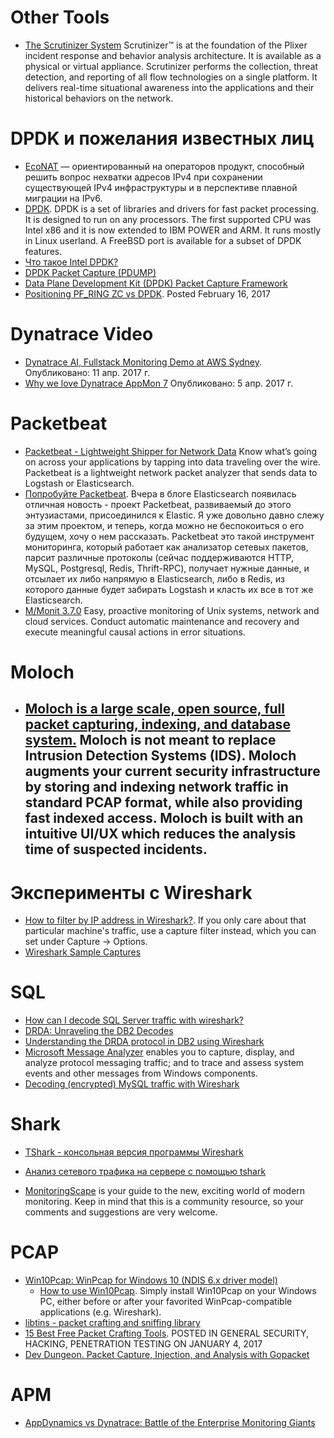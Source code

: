 # Other Tools
- [The Scrutinizer System](https://www.plixer.com/products/scrutinizer/)
Scrutinizer™ is at the foundation of the Plixer incident response and behavior analysis architecture. It is available as a physical or virtual appliance. Scrutinizer performs the collection, threat detection, and reporting of all flow technologies on a single platform. It delivers real-time situational awareness into the applications and their historical behaviors on the network.

# DPDK и пожелания известных лиц
- [EcoNAT](https://www.rdp.ru/products/econat.html) — ориентированный на операторов продукт, способный решить вопрос нехватки адресов IPv4 при сохранении существующей IPv4 инфраструктуры и в перспективе плавной миграции на IPv6.
- [DPDK](http://dpdk.org/). DPDK is a set of libraries and drivers for fast packet processing.
It is designed to run on any processors. The first supported CPU was Intel x86 and it is now extended to IBM POWER and ARM.
It runs mostly in Linux userland. A FreeBSD port is available for a subset of DPDK features.
- [Что такое Intel DPDK?](https://sdnblog.ru/what-is-intel-dpdk/)
- [DPDK Packet Capture (PDUMP)](https://www.napatech.com/dpdk-packet-capture-pdump/)
- [Data Plane Development Kit (DPDK) Packet Capture Framework](https://software.intel.com/en-us/articles/dpdk-packet-capture-framework)
- [Positioning PF_RING ZC vs DPDK](http://www.ntop.org/pf_ring/positioning-pf_ring-zc-vs-dpdk/). Posted February 16, 2017

# Dynatrace Video
- [Dynatrace AI, Fullstack Monitoring Demo at AWS Sydney](https://www.youtube.com/watch?v=CSf89W2iNJQ). Опубликовано: 11 апр. 2017 г.
- [Why we love Dynatrace AppMon 7](https://www.youtube.com/watch?v=Jgwb_kmCbrY) Опубликовано: 5 апр. 2017 г.

# Packetbeat
- [Packetbeat - Lightweight Shipper for Network Data](https://www.elastic.co/products/beats/packetbeat)
Know what’s going on across your applications by tapping into data traveling over the wire. Packetbeat is a lightweight network packet analyzer that sends data to Logstash or Elasticsearch.
- [Попробуйте Packetbeat](http://bulimov.ru/it/try-packetbeat/). Вчера в блоге Elasticsearch появилась отличная новость - проект Packetbeat, развиваемый до этого энтузиастами, присоединился к Elastic. Я уже довольно давно слежу за этим проектом, и теперь, когда можно не беспокоиться о его будущем, хочу о нем рассказать. Packetbeat это такой инструмент мониторинга, который работает как анализатор сетевых пакетов, парсит различные протоколы (сейчас поддерживаются HTTP, MySQL, Postgresql, Redis, Thrift-RPC), получает нужные данные, и отсылает их либо напрямую в Elasticsearch, либо в Redis, из которого данные будет забирать Logstash и класть их все в тот же Elasticsearch.
- [M/Monit 3.7.0](https://mmonit.com/)
Easy, proactive monitoring of Unix systems, network and cloud services. Conduct automatic maintenance and recovery and execute meaningful causal actions in error situations.

# Moloch
- [Moloch is a large scale, open source, full packet capturing, indexing, and database system.](http://molo.ch/)
Moloch is not meant to replace Intrusion Detection Systems (IDS). Moloch augments your current security infrastructure by storing and indexing network traffic in standard PCAP format, while also providing fast indexed access. Moloch is built with an intuitive UI/UX which reduces the analysis time of suspected incidents.
	- 

# Эксперименты с Wireshark
- [How to filter by IP address in Wireshark?](http://stackoverflow.com/questions/4043406/how-to-filter-by-ip-address-in-wireshark).
If you only care about that particular machine's traffic, use a capture filter instead, which you can set under Capture -> Options.
- [Wireshark Sample Captures](https://wiki.wireshark.org/SampleCaptures)

# SQL
- [How can I decode SQL Server traffic with wireshark?](http://stackoverflow.com/questions/2023589/how-can-i-decode-sql-server-traffic-with-wireshark)
- [DRDA: Unraveling the DB2 Decodes](http://thenetworkguy.typepad.com/nau/2009/06/drda-unraveling-the-db2-decodes.html)
- [Understanding the DRDA protocol in DB2 using Wireshark](https://www.ibm.com/developerworks/community/blogs/dylanskillsharing/entry/understanding_the_drda_protocol_in_db2_using_wireshark?lang=en)
- [Microsoft Message Analyzer](https://www.microsoft.com/en-us/download/details.aspx?id=44226) enables you to capture, display, and analyze protocol messaging traffic; and to trace and assess system events and other messages from Windows components.
- [Decoding (encrypted) MySQL traffic with Wireshark](http://databaseblog.myname.nl/2014/07/decoding-encrypted-mysql-traffic-with.html)

# Shark
- [TShark - консольная версия программы Wireshark](https://zyxel.ru/kb/2037/)
- [Анализ сетевого трафика на сервере с помощью tshark](https://habrahabr.ru/company/selectel/blog/233837/)

- [MonitoringScape](https://bigpanda.io/monitoringscape/) is your guide to the new, exciting world of modern monitoring. Keep in mind that this is a community resource, so your comments and suggestions are very welcome.

# PCAP
- [Win10Pcap: WinPcap for Windows 10 (NDIS 6.x driver model)](http://www.win10pcap.org/)
	- [How to use Win10Pcap](http://www.win10pcap.org/howto/). Simply install Win10Pcap on your Windows PC, either before or after your favorited WinPcap-compatible applications (e.g. Wireshark).
- [libtins - packet crafting and sniffing library](http://libtins.github.io/)
- [15 Best Free Packet Crafting Tools](http://resources.infosecinstitute.com/15-best-free-packet-crafting-tools/). POSTED IN GENERAL SECURITY, HACKING, PENETRATION TESTING ON JANUARY 4, 2017
- [Dev Dungeon. Packet Capture, Injection, and Analysis with Gopacket](http://devdungeon.com/content/packet-capture-injection-and-analysis-gopacket)

# APM
- [AppDynamics vs Dynatrace: Battle of the Enterprise Monitoring Giants](http://blog.takipi.com/appdynamics-vs-dynatrace-battle-of-the-enterprise-monitoring-giants/)